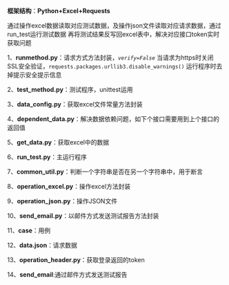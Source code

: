 
**框架结构**：**Python+Excel+Requests**


通过操作excel数据读取对应测试数据，及操作json文件读取对应请求数据，通过run_test运行测试数据
再将测试结果反写回excel表中，解决对应接口token实时获取问题

1、**runmethod.py**：请求方式方法封装，_`verify=False`_ 当请求为https时关闭SSL安全验证，`requests.packages.urllib3.disable_warnings()`  运行程序时去掉提示安全提示信息

2、**test_method.py**：测试程序，unittest运用

3、**data_config.py**：获取excel文件常量方法封装

4、**dependent_data.py**：解决数据依赖问题，如下个接口需要用到上个接口的返回值

5、**get_data.py**：获取excel中的数据

6、**run_test.py**：主运行程序

7、**common_util.py**：判断一个字符串是否在另一个字符串中，用于断言

8、**operation_excel.py**：操作excel方法封装

9、**operation_json.py**：操作JSON文件

10、**send_email.py**：以邮件方式发送测试报告方法封装

11、**case**：用例

12、**data.json**：请求数据

13、**operation_header.py**：获取登录返回的token

14、**send_email**:通过邮件方式发送测试报告



